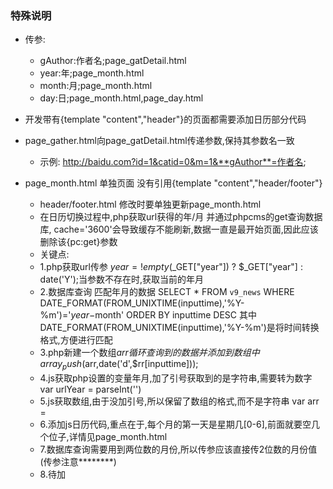 ### 特殊说明

- 传参:
  + gAuthor:作者名;page_gatDetail.html
  + year:年;page_month.html
  + month:月;page_month.html
  + day:日;page_month.html,page_day.html

- 开发带有{template "content","header"}的页面都需要添加日历部分代码

- page_gather.html向page_gatDetail.html传递参数,保持其参数名一致
  + 示例: http://baidu.com?id=1&catid=0&m=1&**gAuthor**=作者名;  
- page_month.html 单独页面  没有引用{template "content","header/footer"}
  + header/footer.html 修改时要单独更新page_month.html
  + 在日历切换过程中,php获取url获得的年/月 并通过phpcms的get查询数据库,  cache='3600'会导致缓存不能刷新,数据一直是最开始页面,因此应该删除该{pc:get}参数
  + 关键点:
  + 1.php获取url传参  $year = !empty($_GET["year"]) ? $_GET["year"] : date('Y');当参数不存在时,获取当前的年月
  + 2.数据库查询 匹配年月的数据 SELECT * FROM `v9_news` WHERE DATE_FORMAT(FROM_UNIXTIME(inputtime),'%Y-%m')='$year-$month' ORDER BY inputtime DESC  其中DATE_FORMAT(FROM_UNIXTIME(inputtime),'%Y-%m')是将时间转换格式,方便进行匹配
  + 3.php新建一个数组$arr 循环查询到的数据 并添加到数组中array_push($arr,date('d',$rr[inputtime]));
  + 4.js获取php设置的变量年月,加了引号获取到的是字符串,需要转为数字 var urlYear = parseInt('<?php echo $year ?>')
  + 5.js获取数组,由于没加引号,所以保留了数组的格式,而不是字符串 var arr = <?php echo json_encode($arr);?>
  + 6.添加js日历代码,重点在于,每个月的第一天是星期几[0-6],前面就要空几个位子,详情见page_month.html
  + 7.数据库查询需要用到两位数的月份,所以传参应该直接传2位数的月份值(传参注意********)
  + 8.待加



